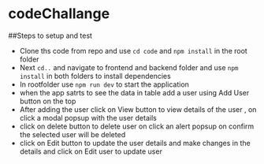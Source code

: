 # codeChallange

##Steps to setup and test

- Clone ths code from repo and use `cd code` and `npm install` in the root folder
- Next `cd..` and navigate to frontend  and backend folder and use `npm install` in both folders to install dependencies
- In rootfolder use `npm run dev` to start the application
- when the app satrts to see the data in table add a user using Add User button on the top
- After adding the user click on View button to view details of the user , on click a modal popsup with the user details
- click on delete button to delete user on click an alert popsup on confirm the selected user will be deleted
- click on Edit button to update the user details and make changes in the details and click on Edit user to update user
